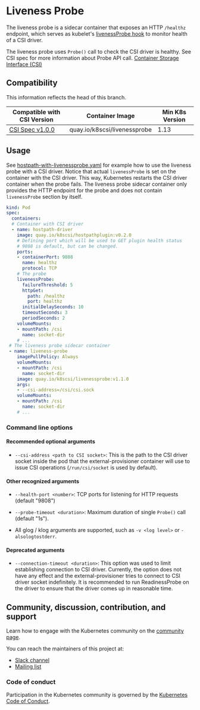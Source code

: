 # Liveness Probe

The liveness probe is a sidecar container that exposes an HTTP `/healthz`
endpoint, which serves as kubelet's [livenessProbe hook](https://kubernetes.io/docs/concepts/workloads/pods/pod-lifecycle/#container-probes)
to monitor health of a CSI driver.

The liveness probe uses `Probe()` call to check the CSI driver is healthy.
See CSI spec for more information about Probe API call.
[Container Storage Interface (CSI)](https://github.com/container-storage-interface/spec/blob/master/spec.md#probe)

## Compatibility
This information reflects the head of this branch.

| Compatible with CSI Version                                                                | Container Image              | Min K8s Version |
| ------------------------------------------------------------------------------------------ | -----------------------------| --------------- |
| [CSI Spec v1.0.0](https://github.com/container-storage-interface/spec/releases/tag/v1.0.0) | quay.io/k8scsi/livenessprobe | 1.13            |


## Usage

See [hostpath-with-livenessprobe.yaml](deployment/kubernetes/hostpath-with-livenessprobe.yaml)
for example how to use the liveness probe with a CSI driver. Notice that actual
`livenessProbe` is set on the container with the CSI driver. This way, Kubernetes
restarts the CSI driver container when the probe fails. The liveness probe
sidecar container only provides the HTTP endpoint for the probe and does not
contain `livenessProbe` section by itself.

```yaml
kind: Pod
spec:
  containers:
  # Container with CSI driver
  - name: hostpath-driver
    image: quay.io/k8scsi/hostpathplugin:v0.2.0
    # Defining port which will be used to GET plugin health status
    # 9808 is default, but can be changed.
    ports:
    - containerPort: 9808
      name: healthz
      protocol: TCP
    # The probe
    livenessProbe:
      failureThreshold: 5
      httpGet:
        path: /healthz
        port: healthz
      initialDelaySeconds: 10
      timeoutSeconds: 3
      periodSeconds: 2
    volumeMounts:
    - mountPath: /csi
      name: socket-dir
    # ...
 # The liveness probe sidecar container
 - name: liveness-probe
    imagePullPolicy: Always
    volumeMounts:
    - mountPath: /csi
      name: socket-dir
    image: quay.io/k8scsi/livenessprobe:v1.1.0
    args:
    - --csi-address=/csi/csi.sock
    volumeMounts:
    - mountPath: /csi
      name: socket-dir
    # ...
```

### Command line options

#### Recommended optional arguments

* `--csi-address <path to CSI socket>`: This is the path to the CSI driver socket inside the pod that the external-provisioner container will use to issue CSI operations (`/run/csi/socket` is used by default).

#### Other recognized arguments

* `--health-port <number>`: TCP ports for listening for HTTP requests (default "9808")

* `--probe-timeout <duration>`: Maximum duration of single `Probe()` call (default "1s").

* All glog / klog arguments are supported, such as `-v <log level>` or `-alsologtostderr`.

#### Deprecated arguments

* `--connection-timeout <duration>`: This option was used to limit establishing connection to CSI driver. Currently, the option does not have any effect and the external-provisioner tries to connect to CSI driver socket indefinitely. It is recommended to run ReadinessProbe on the driver to ensure that the driver comes up in reasonable time.

## Community, discussion, contribution, and support

Learn how to engage with the Kubernetes community on the [community page](http://kubernetes.io/community/).

You can reach the maintainers of this project at:

* [Slack channel](https://kubernetes.slack.com/messages/sig-storage)
* [Mailing list](https://groups.google.com/forum/#!forum/kubernetes-sig-storage)

### Code of conduct

Participation in the Kubernetes community is governed by the [Kubernetes Code of Conduct](code-of-conduct.md).
